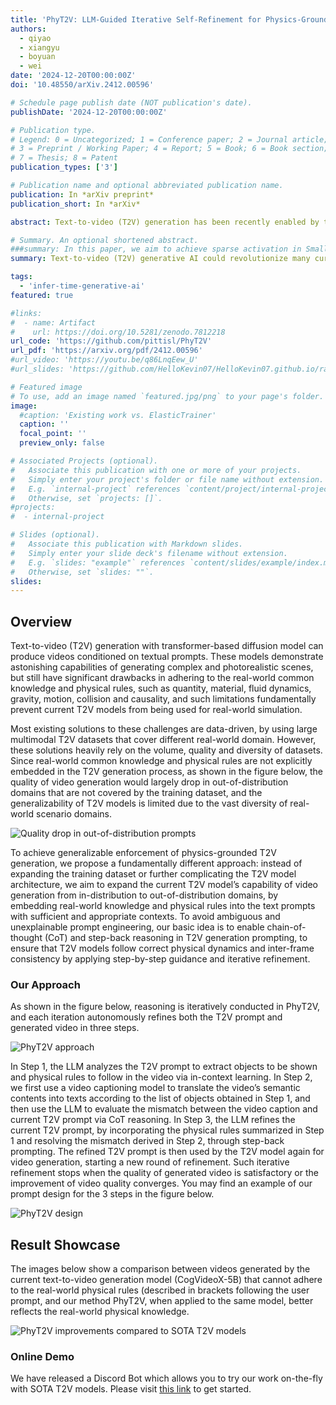```yaml
---
title: 'PhyT2V: LLM-Guided Iterative Self-Refinement for Physics-Grounded Text-to-Video Generation'
authors:
  - qiyao
  - xiangyu
  - boyuan
  - wei
date: '2024-12-20T00:00:00Z'
doi: '10.48550/arXiv.2412.00596'

# Schedule page publish date (NOT publication's date).
publishDate: '2024-12-20T00:00:00Z'

# Publication type.
# Legend: 0 = Uncategorized; 1 = Conference paper; 2 = Journal article;
# 3 = Preprint / Working Paper; 4 = Report; 5 = Book; 6 = Book section;
# 7 = Thesis; 8 = Patent
publication_types: ['3']

# Publication name and optional abbreviated publication name.
publication: In *arXiv preprint*
publication_short: In *arXiv*

abstract: Text-to-video (T2V) generation has been recently enabled by transformer-based diffusion models, but current T2V models lack capabilities in adhering to the real-world common knowledge and physical rules, due to their limited understanding of physical realism and deficiency in temporal modeling. Existing solutions are either data-driven or require extra model inputs, but cannot be generalizable to out-of-distribution domains. In this paper, we present PhyT2V, a new data-independent T2V technique that expands the current T2V model's capability of video generation to out-of-distribution domains, by enabling chain-of-thought and step-back reasoning in T2V prompting. Our experiments show that PhyT2V improves existing T2V models' adherence to real-world physical rules by 2.3x, and achieves 35% improvement compared to T2V prompt enhancers.

# Summary. An optional shortened abstract.
###summary: In this paper, we aim to achieve sparse activation in Small Language Models (SLMs). Sparse activation can selectively activates only an input-dependent set of neurons in inference, is a useful technique to reduce the computing cost for Large Language Models (LLMs). We first show that the existing sparse activation schemes in LLMs cannot be applied to SLMs, and discuss better alternative based on attribution scores with different attribution metrics. We proposed a new attribution metric that can provably correct errors and achieve precise sparse activation. Experiments show that our approach can achieve 80% spasification ratio with <5% model accuracy loss.
summary: Text-to-video (T2V) generative AI could revolutionize many current and emerging application and industry domains. However, the capabilities of today's T2V generative models are mostly data dependent. While they perform well in domains covered by the training data, they usually fail to obey the real-world common knowledge and physical rules with out-of-distribution prompts. Expanding the model's capabilities, on the other hand, relies on large amounts of real-world data and is hence not scalable. Our recent work aims to address this limitation of data dependency, by fully unleashing the current T2V models' potential in scene generation given proper and detailed prompts. Our approach, namely PhyT2V, is a training-free technique that leverages the LLM's capabilities of chain-of-thought and step-back reasoning in the language domain, to logically identify the deficiency of generated videos and iteratively refine the current T2V models' video generation by correcting such deficiency with more precise and well articulated prompts.

tags:
  - 'infer-time-generative-ai'
featured: true

#links:
#  - name: Artifact
#    url: https://doi.org/10.5281/zenodo.7812218
url_code: 'https://github.com/pittisl/PhyT2V'
url_pdf: 'https://arxiv.org/pdf/2412.00596'
#url_video: 'https://youtu.be/q86LnqEew_U'
#url_slides: 'https://github.com/HelloKevin07/HelloKevin07.github.io/raw/master/files/ElasticTrainer-slides.pptx'

# Featured image
# To use, add an image named `featured.jpg/png` to your page's folder.
image:
  #caption: 'Existing work vs. ElasticTrainer'
  caption: ''
  focal_point: ''
  preview_only: false

# Associated Projects (optional).
#   Associate this publication with one or more of your projects.
#   Simply enter your project's folder or file name without extension.
#   E.g. `internal-project` references `content/project/internal-project/index.md`.
#   Otherwise, set `projects: []`.
#projects:
#  - internal-project

# Slides (optional).
#   Associate this publication with Markdown slides.
#   Simply enter your slide deck's filename without extension.
#   E.g. `slides: "example"` references `content/slides/example/index.md`.
#   Otherwise, set `slides: ""`.
slides:
---
```


## Overview

Text-to-video (T2V) generation with transformer-based diffusion model
can produce videos conditioned on textual prompts. These models demonstrate
astonishing capabilities of generating complex and photorealistic scenes,
but still have significant drawbacks in adhering to the real-world common
knowledge and physical rules, such as quantity, material,
fluid dynamics, gravity, motion, collision and causality, and such limitations
fundamentally prevent current T2V models from being used for real-world simulation.

Most existing solutions to these challenges are data-driven, by using large multimodal T2V
datasets that cover different real-world domain. However,
these solutions heavily rely on the volume, quality and diversity of datasets.
Since real-world common knowledge and physical rules are not explicitly embedded in the T2V generation process,
as shown in the figure below, the quality of video generation would largely drop in out-of-distribution
domains that are not covered
by the training dataset, and the generalizability of T2V models is limited due to the vast diversity of
real-world scenario domains.

![Quality drop in out-of-distribution prompts](2024-phyt2v/phyt2v-fig3.png)

To achieve generalizable enforcement of physics-grounded T2V generation, we propose a fundamentally
different approach: instead of expanding the training dataset or further complicating the T2V model
architecture, we aim to expand the current T2V model’s capability of video generation from
in-distribution to out-of-distribution domains, by embedding real-world knowledge and physical rules
into the text prompts with sufficient and appropriate contexts. To avoid ambiguous and unexplainable
prompt engineering, our basic idea is to enable chain-of-thought (CoT) and step-back
reasoning in T2V generation prompting, to ensure that T2V models follow correct physical dynamics
and inter-frame consistency by applying step-by-step guidance and iterative refinement.

### Our Approach

As shown in the figure below, reasoning is iteratively conducted in PhyT2V, and each iteration autonomously
refines both the T2V prompt and generated video in three steps.

![PhyT2V approach](phyt2v.png)

In Step 1, the LLM analyzes the T2V prompt to extract objects
to be shown and physical rules to follow in the video via in-context learning. In Step 2, we first use
a video captioning model to translate the video’s semantic contents into texts according to the list of
objects obtained in Step 1, and then use the LLM to evaluate the mismatch between the video caption
and current T2V prompt via CoT reasoning. In Step 3, the LLM refines the current T2V prompt, by
incorporating the physical rules summarized in Step 1 and resolving the mismatch derived in Step 2,
through step-back prompting. The refined T2V prompt is then used by the T2V model again for video
generation, starting a new round of refinement. Such iterative refinement stops when the quality of
generated video is satisfactory or the improvement of video quality converges. You may find
an example of our prompt design for the 3 steps in the figure below.

![PhyT2V design](2024-phyt2v/phyt2v-fig6.png)

## Result Showcase

The images below show a comparison between videos generated by the current
text-to-video generation model (CogVideoX-5B) that cannot adhere to the
real-world physical rules (described in brackets following the user prompt,
and our method PhyT2V, when applied to the same model, better reflects
the real-world physical knowledge.

![PhyT2V improvements compared to SOTA T2V models](2024-phyt2v/phyt2v-fig1.png)

### Online Demo

We have released a Discord Bot which allows you to try our work on-the-fly
with SOTA T2V models.
Please visit [this link](https://discord.com/channels/1312937020141732011/1314317637047812207)
to get started.
